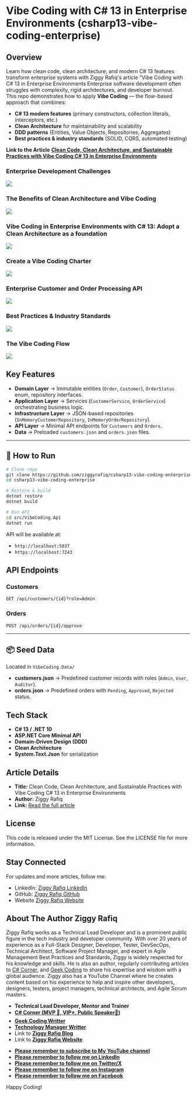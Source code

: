 # Vibe Coding with C# 13 in Enterprise Environments (csharp13-vibe-coding-enterprise)

## Overview
Learn how clean code, clean architecture, and modern C# 13 features transform enterprise systems with Ziggy Rafiq's article "Vibe Coding with C# 13 in Enterprise Environments
Enterprise software development often struggles with complexity, rigid architectures, and developer burnout.  
This repo demonstrates how to apply **Vibe Coding** — the flow-based approach that combines:

- **C# 13 modern features** (primary constructors, collection literals, interceptors, etc.)  
- **Clean Architecture** for maintainability and scalability  
- **DDD patterns** (Entities, Value Objects, Repositories, Aggregates)  
- **Best practices & industry standards** (SOLID, CQRS, automated testing)  

**Link to the Article** **[Clean Code, Clean Architecture, and Sustainable Practices with Vibe Coding C# 13 in Enterprise Environments](https://www.c-sharpcorner.com/article/clean-code-clean-architecture-and-sustainable-practices-with-vibe-coding-c-sharp-13/)**  

### Enterprise Development Challenges
![](docs/ziggy-rafiq-developer-tangled-ball-of-code.png)

### The Benefits of Clean Architecture and Vibe Coding
![](docs/ziggy-rafiq-side-by-side-code-comparison.png)

###  Vibe Coding in Enterprise Environments with C# 13: Adopt a Clean Architecture as a foundation
![](docs/ziggy-rafiq-clean-architecture-concentric-circle.png)

### Create a Vibe Coding Charter
![](docs/ziggy-rafiq-vibe-coding-charter-simple-workflow.png)

### Enterprise Customer and Order Processing API
![](ziggy-rafiq-vibe-coding-charter-simple-workflow-process.png)

### Best Practices & Industry Standards
![](docs/ziggy-rafiq-enterprise-vibe-coding-best-practices.png)

### The Vibe Coding Flow
![](docs/ziggy-rafiq-vibe-coding-flow.png)


## Key Features

- **Domain Layer** → Immutable entities (`Order`, `Customer`), `OrderStatus` enum, repository interfaces.  
- **Application Layer** → Services (`CustomerService`, `OrderService`) orchestrating business logic.  
- **Infrastructure Layer** → JSON-based repositories (`InMemoryCustomerRepository`, `InMemoryOrderRepository`).  
- **API Layer** → Minimal API endpoints for `Customers` and `Orders`.  
- **Data** → Preloaded `customers.json` and `orders.json` files.  

---

## 🧪 How to Run

```bash
# Clone repo
git clone https://github.com/ziggyrafiq/csharp13-vibe-coding-enterprise.git
cd csharp13-vibe-coding-enterprise

# Restore & build
dotnet restore
dotnet build

# Run API
cd src/VibeCoding.Api
dotnet run
```

API will be available at:  
- `http://localhost:5037`  
- `https://localhost:7243`


## API Endpoints

### Customers
```http
GET /api/customers/{id}?role=Admin
```

### Orders
```http
POST /api/orders/{id}/approve
```

---

## 📦 Seed Data

Located in `VibeCoding.Data/`

- **customers.json** → Predefined customer records with roles (`Admin`, `User`, `Auditor`).  
- **orders.json** → Predefined orders with `Pending`, `Approved`, `Rejected` status.  

## Tech Stack

- **C# 13 / .NET 10**
- **ASP.NET Core Minimal API**
- **Domain-Driven Design (DDD)**
- **Clean Architecture**
- **System.Text.Json** for serialization

## Article Details  

- **Title:** Clean Code, Clean Architecture, and Sustainable Practices with Vibe Coding C# 13 in Enterprise Environments
- **Author:** Ziggy Rafiq  
- **Link:** [Read the full article](https://www.c-sharpcorner.com/article/clean-code-clean-architecture-and-sustainable-practices-with-vibe-coding-c-sharp-13/)  

 ## License
This code is released under the MIT License. See the LICENSE file for more information.

## Stay Connected
For updates and more articles, follow me:

* LinkedIn: [Ziggy Rafiq LinkedIn](https://www.linkedin.com/in/ziggyrafiq/)
* GitHub: [Ziggy Rafiq GitHub](https://github.com/ziggyrafiq)
* Website [Ziggy Rafiq Website](https://ziggyrafiq.com)

## About The Author Ziggy Rafiq

Ziggy Rafiq works as a Technical Lead Developer and is a prominent public figure in the tech industry and developer community. With over 20 years of experience as a Full-Stack Designer, Developer, Tester, DevSecOps, Technical Architect,
Software Project Manager, and expert in Agile Management Best Practices and Standards, Ziggy is widely respected for his knowledge and skills. He is also an author, regularly contributing articles
to [C# Corner](https://www.c-sharpcorner.com/members/ziggy-rafiq), and [Geek Coding](https://geekcodinghub.com/members/ziggy-rafiq) to
share his expertise and wisdom with a global audience. Ziggy also has a YouTube Channel where he creates content based on his experience to help and inspire other developers, designers, testers, project managers,
technical architects, and Agile Scrum masters.

- **Technical Lead Developer, Mentor and Trainer**
- **[C# Corner (MVP 🏅, VIP⭐️, Public Speaker🎤)](https://www.c-sharpcorner.com/members/ziggy-rafiq)**
- **[Geek Coding Writter](https://geekcodinghub.com/members/ziggy-rafiq)**
- **[Technology Manager Writter](https://technology-manager.com/members/ziggy-rafiq)**
- Link to [**Ziggy Rafiq Blog**](https://blog.ziggyrafiq.com)
- Link to [**Ziggy Rafiq Website**](https://ziggyrafiq.com)

* [**Please remember to subscribe to My YouTube channel**](https://www.youtube.com/)
* [**Please remember to follow me on LinkedIn**](https://www.linkedin.com/in/ziggyrafiq/)
* [**Please remember to follow me on Twitter/X**](https://twitter.com/ziggyrafiq)
* [**Please remember to follow me on Instagram**](https://www.instagram.com/ziggyrafiq/)
* [**Please remember to follow me on Facebook**](https://www.facebook.com/ziggyrafiq)
  
Happy Coding!
